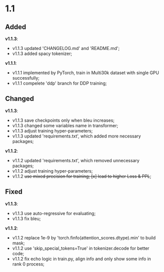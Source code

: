 # 1.1

## Added

**v1.1.3**:
- v1.1.3 updated 'CHANGELOG.md' and 'README.md';
- v1.1.3 added spacy tokenizer;

**v1.1.1**:
- v1.1.1 implemented by PyTorch, train in Multi30k dataset with single GPU successfully;
- v1.1.1 compelete 'ddp' branch for DDP training;

## Changed

**v1.1.3**:
- v1.1.3 save checkpoints only when bleu increases;
- v1.1.3 changed some variables name in transformer;
- v1.1.3 adjust training hyper-parameters;
- v1.1.3 updated 'requirements.txt', which added more necessary packages;

**v1.1.2**:
- v1.1.2 updated 'requirements.txt', which removed unnecessary packages;
- v1.1.2 adjust training hyper-parameters;
- v1.1.2 ~~use mixed precision for training; [x] lead to higher Loss & PPL~~;

## Fixed

**v1.1.3**:
- v1.1.3 use auto-regressive for evaluating;
- v1.1.3 fix bleu;

**v1.1.2**:
- v1.1.2 replace 1e-9 by 'torch.finfo(attention_scores.dtype).min' to build mask;
- v1.1.2 use 'skip_special_tokens=True' in tokenizer.decode for better code;
- v1.1.2 fix echo logic in train.py, align info and only show some info in rank 0 process;





